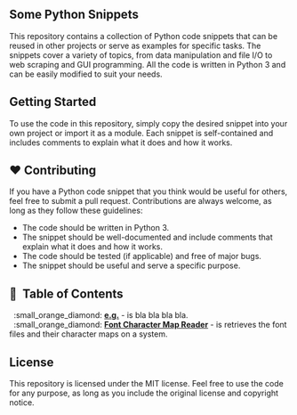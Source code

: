 
## Some Python Snippets

This repository contains a collection of Python code snippets that can be reused in other projects or serve as examples for specific tasks. The snippets cover a variety of topics, from data manipulation and file I/O to web scraping and GUI programming. All the code is written in Python 3 and can be easily modified to suit your needs.

## Getting Started

To use the code in this repository, simply copy the desired snippet into your own project or import it as a module. Each snippet is self-contained and includes comments to explain what it does and how it works.

## :hearts: Contributing

If you have a Python code snippet that you think would be useful for others, feel free to submit a pull request. Contributions are always welcome, as long as they follow these guidelines:

- The code should be written in Python 3.
- The snippet should be well-documented and include comments that explain what it does and how it works.
- The code should be tested (if applicable) and free of major bugs.
- The snippet should be useful and serve a specific purpose.

## :tada: &nbsp;Table of Contents
<p>
&nbsp;&nbsp;:small_orange_diamond: <a href="https://rustpad.io/#hAmWGj"><b>e.g.</b></a> - is bla bla bla bla.<br>
&nbsp;&nbsp;:small_orange_diamond: <a href="https://github.com/mlozturk/some-py-snippets/blob/master/font-character-map/font_charmap.py"><b>Font Character Map Reader</b></a> - is retrieves the font files and their character maps on a system.<br>

## License

This repository is licensed under the MIT license. Feel free to use the code for any purpose, as long as you include the original license and copyright notice.
